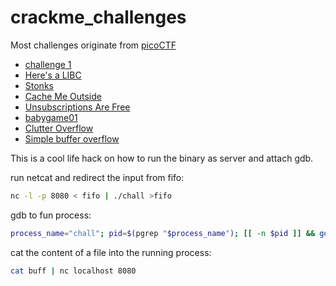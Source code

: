 # crackme_challenges
Most challenges originate from [picoCTF](https://play.picoctf.org/practice?category=6&page=1)

* [challenge 1](./challenge_1/README.md)
* [Here's a LIBC](./Here's%20a%20LIBC/README.md)
* [Stonks](./Stonks/README.md)
* [Cache Me Outside](./Cache%20Me%20Outside/README.md)
* [Unsubscriptions Are Free](./Unsubscriptions%20Are%20Free/README.md)
* [babygame01](./babygame01/README.md)
* [Clutter Overflow](./clutter-overflow/README.md)
* [Simple buffer overflow](./bof1/README.md)


This is a cool life hack on how to run the binary as server and attach gdb.

run netcat and redirect the input from fifo:
```bash
nc -l -p 8080 < fifo | ./chall >fifo
```

gdb to fun process:
```bash
process_name="chall"; pid=$(pgrep "$process_name"); [[ -n $pid ]] && gdb -p "$pid" -x .gdbinit
```

cat the content of a file into the running process:
```bash
cat buff | nc localhost 8080
```

